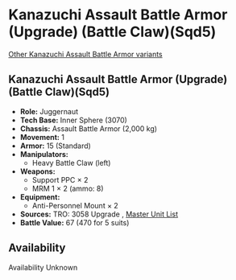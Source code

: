 # Kanazuchi Assault Battle Armor (Upgrade) (Battle Claw)(Sqd5) 

[Other Kanazuchi Assault Battle Armor variants](../kanazuchi_assault_battle_armor.md) 

## Kanazuchi Assault Battle Armor (Upgrade) (Battle Claw)(Sqd5) 

- **Role:** Juggernaut 
- **Tech Base:** Inner Sphere (3070) 
- **Chassis:** Assault Battle Armor (2,000 kg) 
- **Movement:** 1 
- **Armor:** 15 (Standard) 
- **Manipulators:** 
  - Heavy Battle Claw (left) 
- **Weapons:** 
  - Support PPC × 2 
  - MRM 1 × 2 (ammo: 8) 
- **Equipment:** 
  - Anti-Personnel Mount × 2 
- **Sources:** TRO: 3058 Upgrade , [Master Unit List](http://masterunitlist.info/Unit/Details/8556) 
- **Battle Value:** 67 (470 for 5 suits) 

## Availability 

Availability Unknown 

